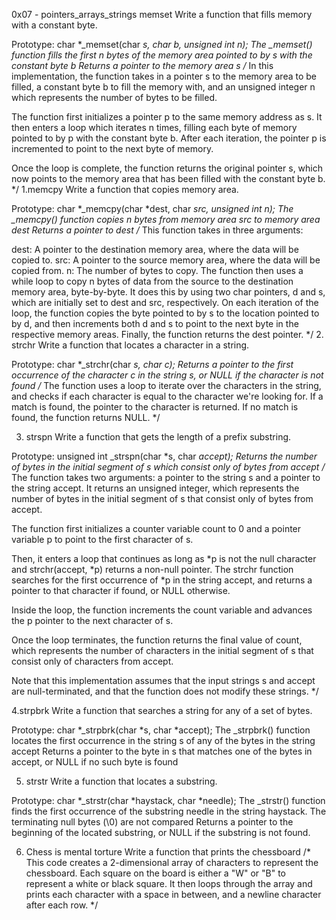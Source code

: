 0x07 - pointers_arrays_strings
memset
Write a function that fills memory with a constant byte.

Prototype: char *_memset(char *s, char b, unsigned int n);
The _memset() function fills the first n bytes of the memory area pointed to by s with the constant byte b
Returns a pointer to the memory area s
/*
In this implementation, the function takes in a pointer s to the memory area to be filled, a constant byte b to fill the memory with, and an unsigned integer n which represents the number of bytes to be filled.

The function first initializes a pointer p to the same memory address as s. It then enters a loop which iterates n times, filling each byte of memory pointed to by p with the constant byte b. After each iteration, the pointer p is incremented to point to the next byte of memory.

Once the loop is complete, the function returns the original pointer s, which now points to the memory area that has been filled with the constant byte b.
*/
1.memcpy
Write a function that copies memory area.

Prototype: char *_memcpy(char *dest, char *src, unsigned int n);
The _memcpy() function copies n bytes from memory area src to memory area dest
Returns a pointer to dest
/*
This function takes in three arguments:

dest: A pointer to the destination memory area, where the data will be copied to.
src: A pointer to the source memory area, where the data will be copied from.
n: The number of bytes to copy.
The function then uses a while loop to copy n bytes of data from the source to the destination memory area, byte-by-byte. It does this by using two char pointers, d and s, which are initially set to dest and src, respectively. On each iteration of the loop, the function copies the byte pointed to by s to the location pointed to by d, and then increments both d and s to point to the next byte in the respective memory areas. Finally, the function returns the dest pointer.
*/
2. strchr
Write a function that locates a character in a string.

Prototype: char *_strchr(char *s, char c);
Returns a pointer to the first occurrence of the character c in the string s, or NULL if the character is not found
/*
The function uses a loop to iterate over the characters in the string, and checks if each character is equal to the character we're looking for. If a match is found, the pointer to the character is returned. If no match is found, the function returns NULL.
*/

3. strspn
Write a function that gets the length of a prefix substring.

Prototype: unsigned int _strspn(char *s, char *accept);
Returns the number of bytes in the initial segment of s which consist only of bytes from accept
/*
The function takes two arguments: a pointer to the string s and a pointer to the string accept. It returns an unsigned integer, which represents the number of bytes in the initial segment of s that consist only of bytes from accept.

The function first initializes a counter variable count to 0 and a pointer variable p to point to the first character of s.

Then, it enters a loop that continues as long as *p is not the null character and strchr(accept, *p) returns a non-null pointer. The strchr function searches for the first occurrence of *p in the string accept, and returns a pointer to that character if found, or NULL otherwise.

Inside the loop, the function increments the count variable and advances the p pointer to the next character of s.

Once the loop terminates, the function returns the final value of count, which represents the number of characters in the initial segment of s that consist only of characters from accept.

Note that this implementation assumes that the input strings s and accept are null-terminated, and that the function does not modify these strings.
*/

4.strpbrk
Write a function that searches a string for any of a set of bytes.

Prototype: char *_strpbrk(char *s, char *accept);
The _strpbrk() function locates the first occurrence in the string s of any of the bytes in the string accept
Returns a pointer to the byte in s that matches one of the bytes in accept, or NULL if no such byte is found

5. strstr
Write a function that locates a substring.

Prototype: char *_strstr(char *haystack, char *needle);
The _strstr() function finds the first occurrence of the substring needle in the string haystack. The terminating null bytes (\0) are not compared
Returns a pointer to the beginning of the located substring, or NULL if the substring is not found.

6. Chess is mental torture
Write a function that prints the chessboard
/*
This code creates a 2-dimensional array of characters to represent the chessboard. Each square on the board is either a "W" or "B" to represent a white or black square. It then loops through the array and prints each character with a space in between, and a newline character after each row.
*/


